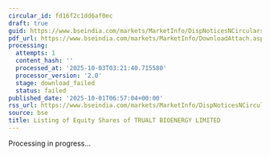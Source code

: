 ```yaml
---
circular_id: fd16f2c1dd6af0ec
draft: true
guid: https://www.bseindia.com/markets/MarketInfo/DispNoticesNCirculars.aspx?Noticeid={A8DFF270-70DE-4685-9D76-40621A438333}&noticeno=20251001-5&dt=10/01/2025&icount=5&totcount=83&flag=0
pdf_url: https://www.bseindia.com/markets/MarketInfo/DownloadAttach.aspx?id=20251001-5&attachedId=
processing:
  attempts: 1
  content_hash: ''
  processed_at: '2025-10-03T03:21:40.715580'
  processor_version: '2.0'
  stage: download_failed
  status: failed
published_date: '2025-10-01T06:57:04+00:00'
rss_url: https://www.bseindia.com/markets/MarketInfo/DispNoticesNCirculars.aspx?Noticeid={A8DFF270-70DE-4685-9D76-40621A438333}&noticeno=20251001-5&dt=10/01/2025&icount=5&totcount=83&flag=0
source: bse
title: Listing of Equity Shares of TRUALT BIOENERGY LIMITED
---
```


Processing in progress...